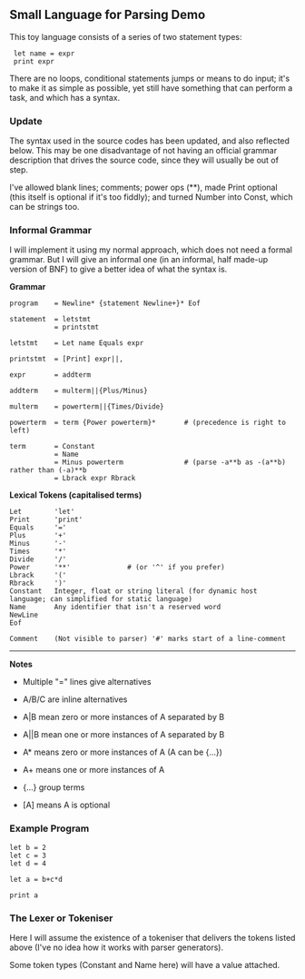 ## Small Language for Parsing Demo

This toy language consists of a series of two statement types:
````
 let name = expr
 print expr
````
There are no loops, conditional statements jumps or means to do input; it's to make it as simple as possible, yet still have something that can perform a task, and which has a syntax.

### Update

The syntax used in the source codes has been updated, and also reflected below. This may be one disadvantage of not having an official grammar description that drives the source code, since they will usually be out of step.

I've allowed blank lines; comments; power ops (\*\*), made Print optional (this itself is optional if it's too fiddly); and turned Number into Const, which can be strings too.

### Informal Grammar

I will implement it using my normal approach, which does not need a formal
grammar. But I will give an informal one (in an informal, half made-up version
of BNF) to give a better idea of what the syntax is.

**Grammar**
````
program    = Newline* {statement Newline+}* Eof

statement  = letstmt
           = printstmt

letstmt    = Let name Equals expr

printstmt  = [Print] expr||,

expr       = addterm

addterm    = multerm||{Plus/Minus}

multerm    = powerterm||{Times/Divide}

powerterm  = term {Power powerterm}*       # (precedence is right to left)

term       = Constant
           = Name
           = Minus powerterm               # (parse -a**b as -(a**b) rather than (-a)**b
           = Lbrack expr Rbrack
````

**Lexical Tokens (capitalised terms)**
````
Let        'let'
Print      'print'
Equals     '='
Plus       '+'
Minus      '-'
Times      '*'
Divide     '/'
Power      '**'              # (or '^' if you prefer)
Lbrack     '('
Rbrack     ')'
Constant   Integer, float or string literal (for dynamic host language; can simplified for static language)
Name       Any identifier that isn't a reserved word
NewLine
Eof

Comment    (Not visible to parser) '#' marks start of a line-comment

````
-----------------------------------------------------

**Notes**

* Multiple "=" lines give alternatives

* A/B/C are inline alternatives

* A|B mean zero or more instances of A separated by B
* A||B mean one or more instances of A separated by B

* A* means zero or more instances of A (A can be {...})

* A+ means one or more instances of A

* {...} group terms
* \[A\] means A is optional

### Example Program
````
let b = 2
let c = 3
let d = 4

let a = b+c*d

print a
````


### The Lexer or Tokeniser

Here I will assume the existence of a tokeniser that delivers the tokens listed
above (I've no idea how it works with parser generators).

Some token types (Constant and Name here) will have a value attached.

